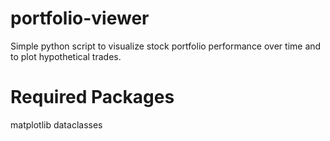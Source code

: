 # portfolio-viewer
Simple python script to visualize stock portfolio performance over time and to plot hypothetical trades.

# Required Packages
matplotlib
dataclasses